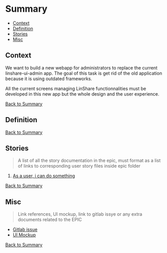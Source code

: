 # Summary

* [Context](#context)
* [Definition](#definition)
* [Stories](#stories)
* [Misc](#misc)

## Context

We want to build a new webapp for administrators to replace the current linshare-ui-admin app.
The goal of this task is get rid of the old application because it is using outdated frameworks.

All the current screens managing LinShare functionnalities must be developed in this new app but the whole design and the user experience.


[Back to Summary](#summary)

## Definition


[Back to Summary](#summary)
## Stories

> A list of all the story documentation in the epic, must format as a list of links to corresponding user story files inside epic folder

1. [As a user, i can do something](./link-to-the-file.md)

[Back to Summary](#summary)

## Misc

> Link references, UI mockup, link to gitlab issye or any extra documents related to the EPIC

* [Gitlab issue]()
* [UI Mockup]()

[Back to Summary](#summary)
